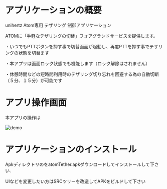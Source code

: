 # アプリケーションの概要

unihertz Atom専用 テザリング 制御アプリケーション

ATOMに「手軽なテザリングの切替」フォアグランドサービスを提供します。

・いつでもPTTボタンを押す事で切替画面が起動し、再度PTTを押す事でテザリングの状態を切替ます

・本アプリは画面ロック状態でも機能します（ロック解除はされません）

・休憩時間などの短時間利用時のテザリング切り忘れを回避する為の自動切断（５分、１５分）が可能です

# アプリ操作画面

本アプリの操作は

![demo](https://user-images.githubusercontent.com/30016234/50389197-a359a600-076a-11e9-9ebd-ba0394b69f54.PNG)

# アプリケーションのインストール

ApkディレクトリのをatomTether.apkダウンロードしてインストールして下さい.

UIなどを変更したい方はSRCツリーを改造してAPKをビルドして下さい

